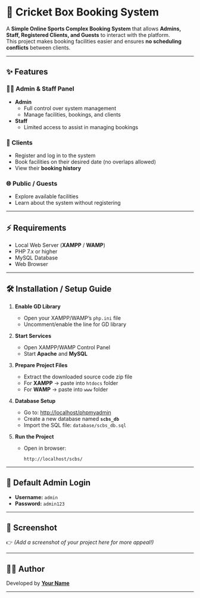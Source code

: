 # 🏏 Cricket Box Booking System  

A **Simple Online Sports Complex Booking System** that allows **Admins, Staff, Registered Clients, and Guests** to interact with the platform.  
This project makes booking facilities easier and ensures **no scheduling conflicts** between clients.  

---

## ✨ Features  

### 👨‍💼 Admin & Staff Panel  
- **Admin**
  - Full control over system management  
  - Manage facilities, bookings, and clients  
- **Staff**
  - Limited access to assist in managing bookings  

### 👤 Clients  
- Register and log in to the system  
- Book facilities on their desired date (no overlaps allowed)  
- View their **booking history**  

### 🌐 Public / Guests  
- Explore available facilities  
- Learn about the system without registering  

---

## ⚡ Requirements  
- Local Web Server (**XAMPP** / **WAMP**)  
- PHP 7.x or higher  
- MySQL Database  
- Web Browser  

---

## 🛠️ Installation / Setup Guide  

1. **Enable GD Library**  
   - Open your XAMPP/WAMP’s `php.ini` file  
   - Uncomment/enable the line for GD library  

2. **Start Services**  
   - Open XAMPP/WAMP Control Panel  
   - Start **Apache** and **MySQL**  

3. **Prepare Project Files**  
   - Extract the downloaded source code zip file  
   - For **XAMPP** → paste into `htdocs` folder  
   - For **WAMP** → paste into `www` folder  

4. **Database Setup**  
   - Go to: [http://localhost/phpmyadmin](http://localhost/phpmyadmin)  
   - Create a new database named **`scbs_db`**  
   - Import the SQL file: `database/scbs_db.sql`  

5. **Run the Project**  
   - Open in browser:  
     ```
     http://localhost/scbs/
     ```

---

## 🔑 Default Admin Login  
- **Username:** `admin`  
- **Password:** `admin123`  

---

## 📸 Screenshot  
👉 *(Add a screenshot of your project here for more appeal!)*  

---

## 👨‍💻 Author  
Developed by **[Your Name](https://github.com/your-username)**  

---
